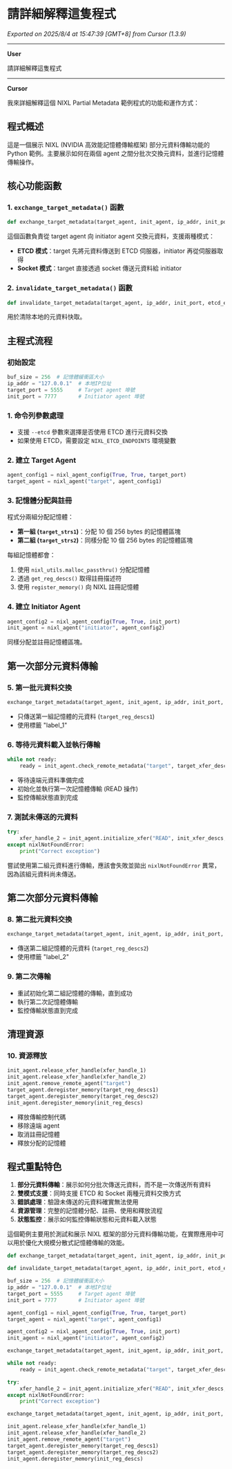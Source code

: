 # 請詳細解釋這隻程式
_Exported on 2025/8/4 at 15:47:39 [GMT+8] from Cursor (1.3.9)_

---

**User**

請詳細解釋這隻程式

---

**Cursor**

我來詳細解釋這個 NIXL Partial Metadata 範例程式的功能和運作方式：

## 程式概述

這是一個展示 NIXL (NVIDIA 高效能記憶體傳輸框架) 部分元資料傳輸功能的 Python 範例。主要展示如何在兩個 agent 之間分批次交換元資料，並進行記憶體傳輸操作。

## 核心功能函數

### 1. `exchange_target_metadata()` 函數
```python
def exchange_target_metadata(target_agent, init_agent, ip_addr, init_port, etcd_endpoints, label, target_reg_descs):
```
這個函數負責從 target agent 向 initiator agent 交換元資料，支援兩種模式：
- **ETCD 模式**：target 先將元資料傳送到 ETCD 伺服器，initiator 再從伺服器取得
- **Socket 模式**：target 直接透過 socket 傳送元資料給 initiator

### 2. `invalidate_target_metadata()` 函數
```python
def invalidate_target_metadata(target_agent, ip_addr, init_port, etcd_endpoints):
```
用於清除本地的元資料快取。

## 主程式流程

### 初始設定
```python
buf_size = 256  # 記憶體緩衝區大小
ip_addr = "127.0.0.1"  # 本地IP位址
target_port = 5555     # Target agent 埠號
init_port = 7777       # Initiator agent 埠號
```

### 1. 命令列參數處理
- 支援 `--etcd` 參數來選擇是否使用 ETCD 進行元資料交換
- 如果使用 ETCD，需要設定 `NIXL_ETCD_ENDPOINTS` 環境變數

### 2. 建立 Target Agent
```python
agent_config1 = nixl_agent_config(True, True, target_port)
target_agent = nixl_agent("target", agent_config1)
```

### 3. 記憶體分配與註冊
程式分兩組分配記憶體：
- **第一組 (`target_strs1`)**：分配 10 個 256 bytes 的記憶體區塊
- **第二組 (`target_strs2`)**：同樣分配 10 個 256 bytes 的記憶體區塊

每組記憶體都會：
1. 使用 `nixl_utils.malloc_passthru()` 分配記憶體
2. 透過 `get_reg_descs()` 取得註冊描述符
3. 使用 `register_memory()` 向 NIXL 註冊記憶體

### 4. 建立 Initiator Agent
```python
agent_config2 = nixl_agent_config(True, True, init_port)
init_agent = nixl_agent("initiator", agent_config2)
```
同樣分配並註冊記憶體區塊。

## 第一次部分元資料傳輸

### 5. 第一批元資料交換
```python
exchange_target_metadata(target_agent, init_agent, ip_addr, init_port, etcd_endpoints, "label_1", target_reg_descs1)
```
- 只傳送第一組記憶體的元資料 (`target_reg_descs1`)
- 使用標籤 "label_1"

### 6. 等待元資料載入並執行傳輸
```python
while not ready:
    ready = init_agent.check_remote_metadata("target", target_xfer_descs1)
```
- 等待遠端元資料準備完成
- 初始化並執行第一次記憶體傳輸 (READ 操作)
- 監控傳輸狀態直到完成

### 7. 測試未傳送的元資料
```python
try:
    xfer_handle_2 = init_agent.initialize_xfer("READ", init_xfer_descs, target_xfer_descs2, "target", b"UUID1")
except nixlNotFoundError:
    print("Correct exception")
```
嘗試使用第二組元資料進行傳輸，應該會失敗並拋出 `nixlNotFoundError` 異常，因為該組元資料尚未傳送。

## 第二次部分元資料傳輸

### 8. 第二批元資料交換
```python
exchange_target_metadata(target_agent, init_agent, ip_addr, init_port, etcd_endpoints, "label_2", target_reg_descs2)
```
- 傳送第二組記憶體的元資料 (`target_reg_descs2`)
- 使用標籤 "label_2"

### 9. 第二次傳輸
- 重試初始化第二組記憶體的傳輸，直到成功
- 執行第二次記憶體傳輸
- 監控傳輸狀態直到完成

## 清理資源

### 10. 資源釋放
```python
init_agent.release_xfer_handle(xfer_handle_1)
init_agent.release_xfer_handle(xfer_handle_2)
init_agent.remove_remote_agent("target")
target_agent.deregister_memory(target_reg_descs1)
target_agent.deregister_memory(target_reg_descs2)
init_agent.deregister_memory(init_reg_descs)
```

- 釋放傳輸控制代碼
- 移除遠端 agent
- 取消註冊記憶體
- 釋放分配的記憶體

## 程式重點特色

1. **部分元資料傳輸**：展示如何分批次傳送元資料，而不是一次傳送所有資料
2. **雙模式支援**：同時支援 ETCD 和 Socket 兩種元資料交換方式
3. **錯誤處理**：驗證未傳送的元資料確實無法使用
4. **資源管理**：完整的記憶體分配、註冊、使用和釋放流程
5. **狀態監控**：展示如何監控傳輸狀態和元資料載入狀態

這個範例主要用於測試和展示 NIXL 框架的部分元資料傳輸功能，在實際應用中可以用於優化大規模分散式記憶體傳輸的效能。

```python
def exchange_target_metadata(target_agent, init_agent, ip_addr, init_port, etcd_endpoints, label, target_reg_descs):
```

```python
def invalidate_target_metadata(target_agent, ip_addr, init_port, etcd_endpoints):
```

```python
buf_size = 256  # 記憶體緩衝區大小
ip_addr = "127.0.0.1"  # 本地IP位址
target_port = 5555     # Target agent 埠號
init_port = 7777       # Initiator agent 埠號
```

```python
agent_config1 = nixl_agent_config(True, True, target_port)
target_agent = nixl_agent("target", agent_config1)
```

```python
agent_config2 = nixl_agent_config(True, True, init_port)
init_agent = nixl_agent("initiator", agent_config2)
```

```python
exchange_target_metadata(target_agent, init_agent, ip_addr, init_port, etcd_endpoints, "label_1", target_reg_descs1)
```

```python
while not ready:
    ready = init_agent.check_remote_metadata("target", target_xfer_descs1)
```

```python
try:
    xfer_handle_2 = init_agent.initialize_xfer("READ", init_xfer_descs, target_xfer_descs2, "target", b"UUID1")
except nixlNotFoundError:
    print("Correct exception")
```

```python
exchange_target_metadata(target_agent, init_agent, ip_addr, init_port, etcd_endpoints, "label_2", target_reg_descs2)
```

```python
init_agent.release_xfer_handle(xfer_handle_1)
init_agent.release_xfer_handle(xfer_handle_2)
init_agent.remove_remote_agent("target")
target_agent.deregister_memory(target_reg_descs1)
target_agent.deregister_memory(target_reg_descs2)
init_agent.deregister_memory(init_reg_descs)
```

